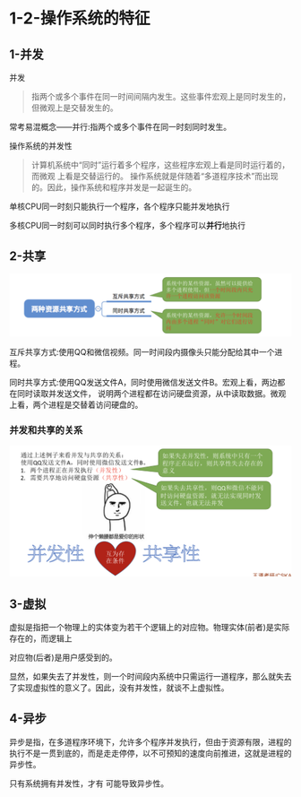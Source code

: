 # 1-2-操作系统的特征

## 1-并发

并发

> 指两个或多个事件在同一时间间隔内发生。这些事件宏观上是同时发生的，但微观上是交替发生的。

常考易混概念——并行:指两个或多个事件在同一时刻同时发生。

操作系统的并发性

> 计算机系统中“同时”运行着多个程序，这些程序宏观上看是同时运行着的，而微观 上看是交替运行的。 操作系统就是伴随着“多道程序技术”而出现的。因此，操作系统和程序并发是一起诞生的。

单核CPU同一时刻只能执行一个程序，各个程序只能并发地执行 

多核CPU同一时刻可以同时执行多个程序，多个程序可以**并行**地执行

## 2-共享

![](../../.gitbook/assets/image%20%28138%29.png)

互斥共享方式:使用QQ和微信视频。同一时间段内摄像头只能分配给其中一个进程。 

同时共享方式:使用QQ发送文件A，同时使用微信发送文件B。宏观上看，两边都在同时读取并发送文件， 说明两个进程都在访问硬盘资源，从中读取数据。微观上看，两个进程是交替着访问硬盘的。

### 并发和共享的关系

![](../../.gitbook/assets/image%20%28269%29.png)

## 3-虚拟



虚拟是指把一个物理上的实体变为若干个逻辑上的对应物。物理实体\(前者\)是实际存在的，而逻辑上

对应物\(后者\)是用户感受到的。

显然，如果失去了并发性，则一个时间段内系统中只需运行一道程序，那么就失去了实现虚拟性的意义了。因此，没有并发性，就谈不上虚拟性。                                             

## 4-异步



异步是指，在多道程序环境下，允许多个程序并发执行，但由于资源有限，进程的执行不是一贯到底的，而是走走停停，以不可预知的速度向前推进，这就是进程的异步性。

只有系统拥有并发性，才有 可能导致异步性。



